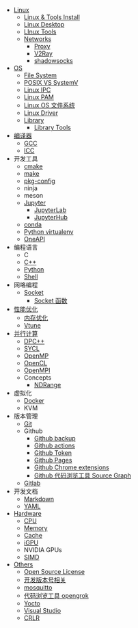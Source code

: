 - [Linux](/Linux)
  - [Linux & Tools Install](/Install)
  - [Linux Desktop](/Linux_Desktop)
  - [LInux Tools](/Tools)
  - [Networks](/Networks)
    - [Proxy](/Proxy)
    - [V2Ray](/V2Ray)
    - [shadowsocks](/Ubuntu_shadowsocks)
- [OS](/OS)
  - [File System](/OS_File_System)
  - [POSIX VS SystemV](/POSIX_VS_SystemV)
  - [Linux IPC](/Linux_IPC)
  - [Linux PAM](/Linux_PAM)
  - [Linux OS 文件系统](/Linux_OS_FS_Arch)
  - [Linux Driver](/Linux_Driver)
  - [Library](/Library)
    - [Library Tools](/Library_Tools)
- [编译器](/Compiler)
  - [GCC](/GCC)
  - [ICC](/Intel_Compiler)
- 开发工具
  - [cmake](/cmake)
  - [make](/Make)
  - [pkg-config](/pkg_config)
  - ninja
  - meson
  - [Jupyter](/Jupyter)
    - [JupyterLab](/JupyterLab)
    - [JupyterHub](/JupyterHub)
  - [conda](/conda)
  - [Python virtualenv](/Python_virtualenv)
  - [OneAPI](/OneAPI)
- 编程语言
  - C
  - [C++](/CPP)
  - [Python](/Python)
  - [Shell](/Shell)
- 网咯编程
  - [Socket](/Socket)
    - [Socket 函数](/Socket_Function)
- [性能优化](/Performance_Optimization)
  - [内存优化](/Memory_Optimizations)
  - [Vtune](/Vtune)
- [并行计算](/并行计算)
  - [DPC++](/DPCPP)
  - [SYCL](/SYCL)
  - [OpenMP](/OpenMP)
  - [OpenCL](/OpenCL)
  - [OpenMPI](/OpenMPI)
  - Concepts
    - [NDRange](/NDRange)
- 虚拟化
  - [Docker](/Docker)
  - KVM
- 版本管理
  - [Git](/Git)
  - Github
    - [Github backup](/Github_backup)
    - [Github actions](/Github_actions)
    - [Github Token](/Github_Token)
    - [Github Pages](/Github_Pages)
    - [Github Chrome extensions](/Github_Chrome_extensions)
    - [Github 代码浏览工具 Source Graph](/Sourcegraph)
  - [Gitlab](/Gitlab)
- 开发文档
  - [Markdown](/Markdown)
  - [YAML](/YAML)
- [Hardware](/Hardware)
  - [CPU](/CPU)
  - [Memory](/Memory)
  - [Cache](/Cache)
  - [iGPU](/iGPU)
  - NVIDIA GPUs
  - [SIMD](/SIMD)
- [Others]()
    - [Open Source License](/Open_Source_License)
    - [开发版本号相关](/Version)
    - [mosquitto](/mosquitto)
    - [代码浏览工具 opengrok](/Tools_opengrok)
    - [Yocto](/Yocto)
    - [Visual Studio](/Visual_Studio)
    - [CRLR](/CRLF)

